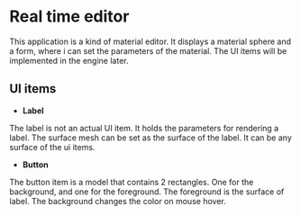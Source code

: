 # Real time editor

This application is a kind of material editor. It displays a material sphere and a form, where i can set the parameters of the material. The UI items will be implemented in the engine later.

## UI items

- **Label**

The label is not an actual UI item. It holds the parameters for rendering a label. The surface mesh can be set as the surface of the label. It can be any surface of the ui items.

- **Button**

The button item is a model that contains 2 rectangles. One for the background, and one for the foreground. The foreground is the surface of label. The background changes the color on mouse hover.
